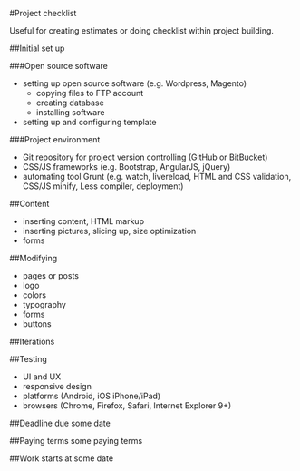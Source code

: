 #Project checklist

Useful for creating estimates or doing checklist within project building.

##Initial set up

###Open source software

- setting up open source software (e.g. Wordpress, Magento)
  - copying files to FTP account
  - creating database
  - installing software
- setting up and configuring template

###Project environment

- Git repository for project version controlling (GitHub or BitBucket)
- CSS/JS frameworks (e.g. Bootstrap, AngularJS, jQuery)
- automating tool Grunt (e.g. watch, livereload, HTML and CSS validation, CSS/JS minify, Less compiler, deployment)

##Content
- inserting content, HTML markup 
- inserting pictures, slicing up, size optimization
- forms

##Modifying
- pages or posts
- logo
- colors
- typography
- forms
- buttons

##Iterations

##Testing
- UI and UX
- responsive design
- platforms (Android, iOS iPhone/iPad)
- browsers (Chrome, Firefox, Safari, Internet Explorer 9+)

##Deadline
due some date

##Paying terms 
some paying terms

##Work starts at
some date
